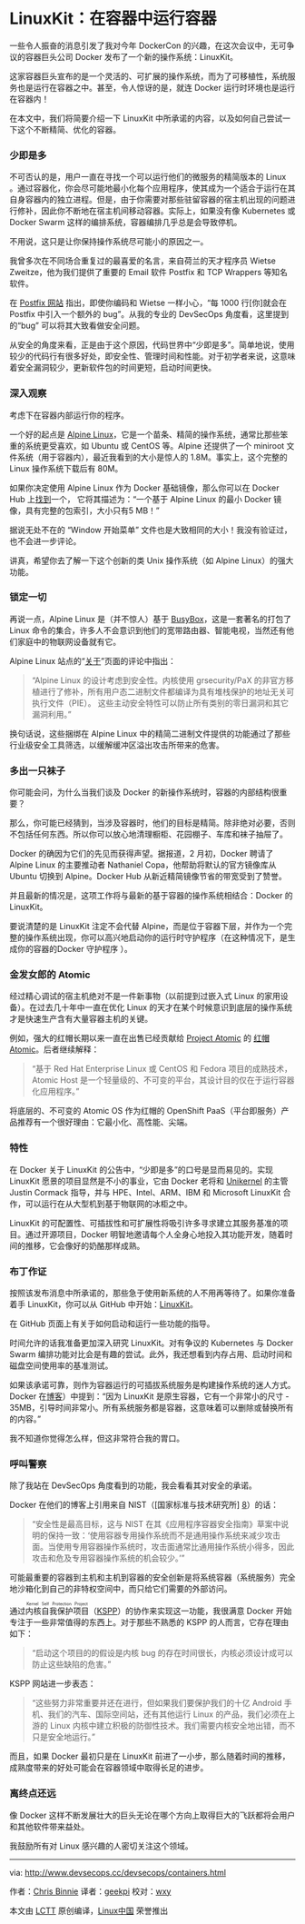 LinuxKit：在容器中运行容器
============================================================

一些令人振奋的消息引发了我对今年 DockerCon 的兴趣，在这次会议中，无可争议的容器巨头公司 Docker 发布了一个新的操作系统：LinuxKit。

这家容器巨头宣布的是一个灵活的、可扩展的操作系统，而为了可移植性，系统服务也是运行在容器之中。甚至，令人惊讶的是，就连 Docker 运行时环境也是运行在容器内！

在本文中，我们将简要介绍一下 LinuxKit 中所承诺的内容，以及如何自己尝试一下这个不断精简、优化的容器。

### 少即是多

不可否认的是，用户一直在寻找一个可以运行他们的微服务的精简版本的 Linux 。通过容器化，你会尽可能地最小化每个应用程序，使其成为一个适合于运行在其自身容器内的独立进程。但是，由于你需要对那些驻留容器的宿主机出现的问题进行修补，因此你不断地在宿主机间移动容器。实际上，如果没有像 Kubernetes 或 Docker Swarm 这样的编排系统，容器编排几乎总是会导致停机。

不用说，这只是让你保持操作系统尽可能小的原因之一。

我曾多次在不同场合重复过的最喜爱的名言，来自荷兰的天才程序员 Wietse Zweitze，他为我们提供了重要的 Email 软件 Postfix 和 TCP Wrappers 等知名软件。

在 [Postfix 网站][10] 指出，即使你编码和 Wietse 一样小心，“每 1000 行[你]就会在 Postfix 中引入一个额外的 bug”。从我的专业的 DevSecOps 角度看，这里提到的“bug” 可以将其大致看做安全问题。

从安全的角度来看，正是由于这个原因，代码世界中“少即是多”。简单地说，使用较少的代码行有很多好处，即安全性、管理时间和性能。对于初学者来说，这意味着安全漏洞较少，更新软件包的时间更短，启动时间更快。

### 深入观察

考虑下在容器内部运行你的程序。

一个好的起点是 [Alpine Linux][1]，它是一个苗条、精简的操作系统，通常比那些笨重的系统更受喜欢，如 Ubuntu 或 CentOS 等。Alpine 还提供了一个 miniroot 文件系统（用于容器内），最近我看到的大小是惊人的 1.8M。事实上，这个完整的 Linux 操作系统下载后有 80M。

如果你决定使用 Alpine Linux 作为 Docker 基础镜像，那么你可以在 Docker Hub 上[找到][2]一个， 它将其描述为：“一个基于 Alpine Linux 的最小 Docker 镜像，具有完整的包索引，大小只有5 MB！”

据说无处不在的 “Window 开始菜单” 文件也是大致相同的大小！我没有验证过，也不会进一步评论。

讲真，希望你去了解一下这个创新的类 Unix 操作系统（如 Alpine Linux）的强大功能。

### 锁定一切

再说一点，Alpine Linux 是（并不惊人）基于 [BusyBox][3]，这是一套著名的打包了 Linux 命令的集合，许多人不会意识到他们的宽带路由器、智能电视，当然还有他们家庭中的物联网设备就有它。

Alpine Linux 站点的“[关于][4]”页面的评论中指出：

> “Alpine Linux 的设计考虑到安全性。内核使用 grsecurity/PaX 的非官方移植进行了修补，所有用户态二进制文件都编译为具有堆栈保护的地址无关可执行文件（PIE）。 这些主动安全特性可以防止所有类别的零日漏洞和其它漏洞利用。”

换句话说，这些捆绑在 Alpine Linux 中的精简二进制文件提供的功能通过了那些行业级安全工具筛选，以缓解缓冲区溢出攻击所带来的危害。

### 多出一只袜子

你可能会问，为什么当我们谈及 Docker 的新操作系统时，容器的内部结构很重要？

那么，你可能已经猜到，当涉及容器时，他们的目标是精简。除非绝对必要，否则不包括任何东西。所以你可以放心地清理橱柜、花园棚子、车库和袜子抽屉了。

Docker 的确因为它们的先见而获得声望。据报道，2 月初，Docker 聘请了 Alpine Linux 的主要推动者 Nathaniel Copa，他帮助将默认的官方镜像库从 Ubuntu 切换到 Alpine。Docker Hub 从新近精简镜像节省的带宽受到了赞誉。

并且最新的情况是，这项工作将与最新的基于容器的操作系统相结合：Docker 的 LinuxKit。

要说清楚的是 LinuxKit 注定不会代替 Alpine，而是位于容器下层，并作为一个完整的操作系统出现，你可以高兴地启动你的运行时守护程序（在这种情况下，是生成你的容器的Docker 守护程序 ）。

### 金发女郎的 Atomic

经过精心调试的宿主机绝对不是一件新事物（以前提到过嵌入式 Linux 的家用设备）。在过去几十年中一直在优化 Linux 的天才在某个时候意识到底层的操作系统才是快速生产含有大量容器主机的关键。

例如，强大的红帽长期以来一直在出售已经贡献给 [Project Atomic][6] 的 [红帽 Atomic][5]。后者继续解释：

> “基于 Red Hat Enterprise Linux 或 CentOS 和 Fedora 项目的成熟技术，Atomic Host 是一个轻量级的、不可变的平台，其设计目的仅在于运行容器化应用程序。”

将底层的、不可变的 Atomic OS 作为红帽的 OpenShift PaaS（平台即服务）产品推荐有一个很好理由：它最小化、高性能、尖端。

### 特性

在 Docker 关于 LinuxKit 的公告中，“少即是多”的口号是显而易见的。实现 LinuxKit 愿景的项目显然是不小的事业，它由 Docker 老将和 [Unikernel][7] 的主管 Justin Cormack 指导，并与 HPE、Intel、ARM、IBM 和 Microsoft LinuxKit 合作，可以运行在从大型机到基于物联网的冰柜之中。

LinuxKit 的可配置性、可插拔性和可扩展性将吸引许多寻求建立其服务基准的项目。通过开源项目，Docker 明智地邀请每个人全身心地投入其功能开发，随着时间的推移，它会像好的奶酪那样成熟。

### 布丁作证

按照该发布消息中所承诺的，那些急于使用新系统的人不用再等待了。如果你准备着手 LinuxKit，你可以从 GitHub 中开始：[LinuxKit][11]。

在 GitHub 页面上有关于如何启动和运行一些功能的指导。

时间允许的话我准备更加深入研究 LinuxKit。对有争议的 Kubernetes 与 Docker Swarm 编排功能对比会是有趣的尝试。此外，我还想看到内存占用、启动时间和磁盘空间使用率的基准测试。

如果该承诺可靠，则作为容器运行的可插拔系统服务是构建操作系统的迷人方式。Docker 在[博客][12]）中提到：“因为 LinuxKit 是原生容器，它有一个非常小的尺寸 - 35MB，引导时间非常小。所有系统服务都是容器，这意味着可以删除或替换所有的内容。”

我不知道你觉得怎么样，但这非常符合我的胃口。

### 呼叫警察

除了我站在 DevSecOps 角度看到的功能，我会看看其对安全的承诺。

Docker 在他们的博客上引用来自 NIST（[国家标准与技术研究所] [8]）的话：

> “安全性是最高目标，这与 NIST 在其《应用程序容器安全指南》草案中说明的保持一致：‘使用容器专用操作系统而不是通用操作系统来减少攻击面。当使用专用容器操作系统时，攻击面通常比通用操作系统小得多，因此攻击和危及专用容器操作系统的机会较少。’”

可能最重要的容器到主机和主机到容器的安全创新是将系统容器（系统服务）完全地沙箱化到自己的非特权空间中，而只给它们需要的外部访问。

通过<ruby>内核自我保护项目<rt>Kernel Self Protection Project</rt></ruby>（[KSPP][9]）的协作来实现这一功能，我很满意 Docker 开始专注于一些非常值得的东西上。对于那些不熟悉的 KSPP 的人而言，它存在理由如下：

> “启动这个项目的的假设是内核 bug 的存在时间很长，内核必须设计成可以防止这些缺陷的危害。”

KSPP 网站进一步表态：

> “这些努力非常重要并还在进行，但如果我们要保护我们的十亿 Android 手机、我们的汽车、国际空间站，还有其他运行 Linux 的产品，我们必须在上游的 Linux 内核中建立积极的防御性技术。我们需要内核安全地出错，而不只是安全地运行。”

而且，如果 Docker 最初只是在 LinuxKit 前进了一小步，那么随着时间的推移，成熟度带来的好处可能会在容器领域中取得长足的进步。

### 离终点还远

像 Docker 这样不断发展壮大的巨头无论在哪个方向上取得巨大的飞跃都将会用户和其他软件带来益处。

我鼓励所有对 Linux 感兴趣的人密切关注这个领域。

--------------------------------------------------------------------------------

via: http://www.devsecops.cc/devsecops/containers.html

作者：[Chris Binnie][a]
译者：[geekpi](https://github.com/geekpi)
校对：[wxy](https://github.com/wxy)

本文由 [LCTT](https://github.com/LCTT/TranslateProject) 原创编译，[Linux中国](https://linux.cn/) 荣誉推出

[a]:http://www.devsecops.cc/
[1]:https://alpinelinux.org/downloads/
[2]:https://hub.docker.com/_/alpine
[3]:https://busybox.net/
[4]:https://www.alpinelinux.org/about/
[5]:https://www.redhat.com/en/resources/red-hat-enterprise-linux-atomic-host
[6]:http://www.projectatomic.io/
[7]:https://en.wikipedia.org/wiki/Unikernel
[8]:https://www.nist.gov/
[9]:https://kernsec.org/wiki/index.php/Kernel_Self_Protection_Project
[10]:http://www.postfix.org/TLS_README.html
[11]:https://github.com/linuxkit/linuxkit
[12]:https://blog.docker.com/2017/04/introducing-linuxkit-container-os-toolkit
